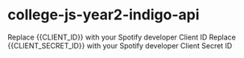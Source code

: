 # college-js-year2-indigo-api

Replace {{CLIENT_ID}} with your Spotify developer Client ID
Replace {{CLIENT_SECRET_ID}} with your Spotify developer Client Secret ID
